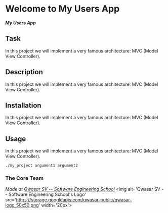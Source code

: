 # Welcome to My Users App
***My Users App***

## Task
In this project we will implement a very famous architecture: MVC (Model View Controller).

## Description
In this project we will implement a very famous architecture: MVC (Model View Controller).

## Installation
In this project we will implement a very famous architecture: MVC (Model View Controller).

## Usage
In this project we will implement a very famous architecture: MVC (Model View Controller).
```
./my_project argument1 argument2
```

### The Core Team


<span><i>Made at <a href='https://qwasar.io'>Qwasar SV -- Software Engineering School</a></i></span>
<span><img alt='Qwasar SV -- Software Engineering School's Logo' src='https://storage.googleapis.com/qwasar-public/qwasar-logo_50x50.png' width='20px'></span>
